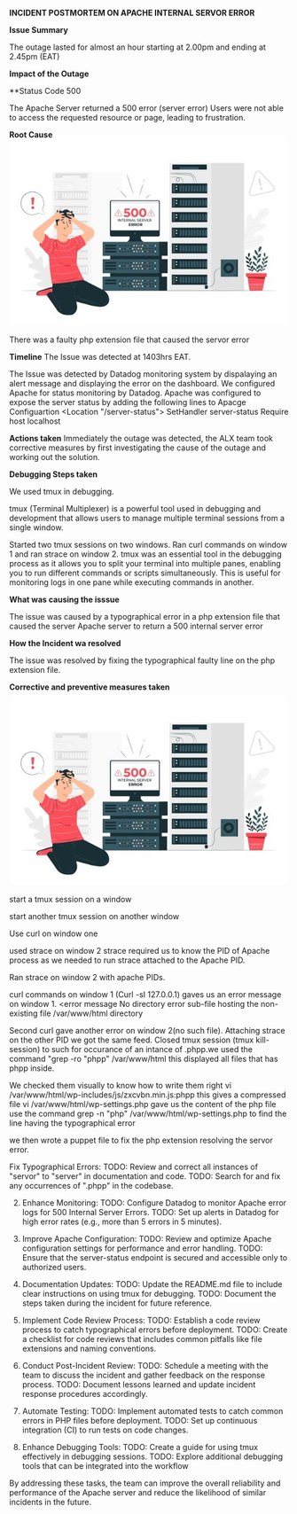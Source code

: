 **INCIDENT POSTMORTEM ON APACHE INTERNAL SERVOR ERROR**

**Issue Summary**


The outage lasted for almost an hour starting at 2.00pm and ending at 2.45pm (EAT)

**Impact of the Outage**

**Status Code 500

The Apache Server returned a 500 error (server error)
Users were not able to access the requested resource or page, leading to frustration.

**Root Cause**
![Component Image](images/comp.jpeg)


There was a faulty php extension file that caused the servor error


**Timeline**
The Issue was detected at 1403hrs EAT.

The Issue was detected by Datadog monitoring system by dispalaying an alert message and displaying the error on the dashboard.
We configured Apache for status monitoring by Datadog. Apache was configured to expose the server status by adding the following lines to Apacge Configuartion
     <Location "/server-status">
         SetHandler server-status
         Require host localhost
     </Location>

**Actions taken**
Immediately the outage was detected, the ALX team took corrective measures by first investigating the cause of the outage and working out the solution.

**Debugging Steps taken**

We used tmux in debugging.

tmux (Terminal Multiplexer) is a powerful tool used in debugging and development that allows users to manage multiple terminal sessions from a single window.

Started two tmux sessions on two windows. Ran curl commands on window 1 and ran strace on window 2. 
tmux was an essential tool in the debugging process as it allows you to split your terminal into multiple panes, enabling you to run different commands or scripts simultaneously. This is useful for monitoring logs in one pane while executing commands in another.

**What was causing the isssue**

The issue was caused by a typographical error in a php extension file that caused the server Apache server to return a 500 internal server error

**How the Incident wa resolved**

The issue was resolved by fixing the typographical faulty line on the php extension file.

**Corrective and preventive measures taken**

![Component Image](images/comp.jpeg)

start a tmux session on a window

start another tmux session on another window 

Use curl on window one

used strace on window 2
strace required us to know the PID of Apache process as we needed to run strace attached to the Apache PID.

Ran strace on window 2 with apache PIDs.

curl commands on window 1 (Curl -sI 127.0.0.1) gaves us an error message on window 1.
  <error message
  No directory error
sub-file hosting the non-existing file /var/www/html directory
  >
Second curl gave another error on window 2(no such file).
Attaching strace on the other PID we got the same feed.
Closed tmux session (tmux kill-session)
to such for occurance of an intance of .phpp.we used the command "grep -ro "phpp" /var/www/html
this displayed all files that has phpp inside.

We checked them visually to know how to write them right
vi /var/www/html/wp-includes/js/zxcvbn.min.js:phpp
this gives a compressed file
vi /var/www/html/wp-settings.php
gave us the content of the php file use the command grep -n "php" /var/www/html/wp-settings.php to find the line having the typographical error 

we then wrote a puppet file to fix the php extension resolving the servor error.





Fix Typographical Errors:
TODO: Review and correct all instances of "servor" to "server" in documentation and code.
TODO: Search for and fix any occurrences of ".phpp" in the codebase.


2. Enhance Monitoring:
TODO: Configure Datadog to monitor Apache error logs for 500 Internal Server Errors.
TODO: Set up alerts in Datadog for high error rates (e.g., more than 5 errors in 5 minutes).

3. Improve Apache Configuration:
TODO: Review and optimize Apache configuration settings for performance and error handling.
TODO: Ensure that the server-status endpoint is secured and accessible only to authorized users.

4. Documentation Updates:
TODO: Update the README.md file to include clear instructions on using tmux for debugging.
TODO: Document the steps taken during the incident for future reference.

5. Implement Code Review Process:
TODO: Establish a code review process to catch typographical errors before deployment.
TODO: Create a checklist for code reviews that includes common pitfalls like file extensions and naming conventions.

6. Conduct Post-Incident Review:
TODO: Schedule a meeting with the team to discuss the incident and gather feedback on the response process.
TODO: Document lessons learned and update incident response procedures accordingly.
7. Automate Testing:
TODO: Implement automated tests to catch common errors in PHP files before deployment.
TODO: Set up continuous integration (CI) to run tests on code changes.
8. Enhance Debugging Tools:
TODO: Create a guide for using tmux effectively in debugging sessions.
TODO: Explore additional debugging tools that can be integrated into the workflow


By addressing these tasks, the team can improve the overall reliability and performance of the Apache server and reduce the likelihood of similar incidents in the future.